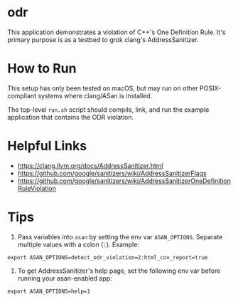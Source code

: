 # odr

This application demonstrates a violation of C++'s One Definition Rule. It's primary purpose is as a testbed to grok clang's AddressSanitizer.

# How to Run

This setup has only been tested on macOS, but may run on other POSIX-compliant systems where clang/ASan is installed.

The top-level `run.sh` script should compile, link, and run the example application that contains the ODR violation.

# Helpful Links

- https://clang.llvm.org/docs/AddressSanitizer.html
- https://github.com/google/sanitizers/wiki/AddressSanitizerFlags
- https://github.com/google/sanitizers/wiki/AddressSanitizerOneDefinitionRuleViolation

# Tips

1. Pass variables into `asan` by setting the env var `ASAN_OPTIONS`. Separate multiple values with a colon (`:`). Example:
 ```shell
 export ASAN_OPTIONS=detect_odr_violation=2:html_cov_report=true
 ```
1. To get AddressSanitizer's help page, set the following env var before running your asan-enabled app:

 ```shell
 export ASAN_OPTIONS=help=1
 ```


